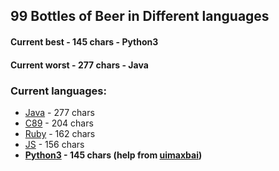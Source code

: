 ## 99 Bottles of Beer in Different languages
#### Current best - 145 chars - Python3
#### Current worst - 277 chars - Java
### Current languages:
- [Java](99.java) - 277 chars
- [C89](99.c) - 204 chars
- [Ruby](99.rb) - 162 chars
- [JS](99.js) - 156 chars
- **[Python3](99.py) - 145 chars (help from [uimaxbai](http://github.com/uimaxbai))**
